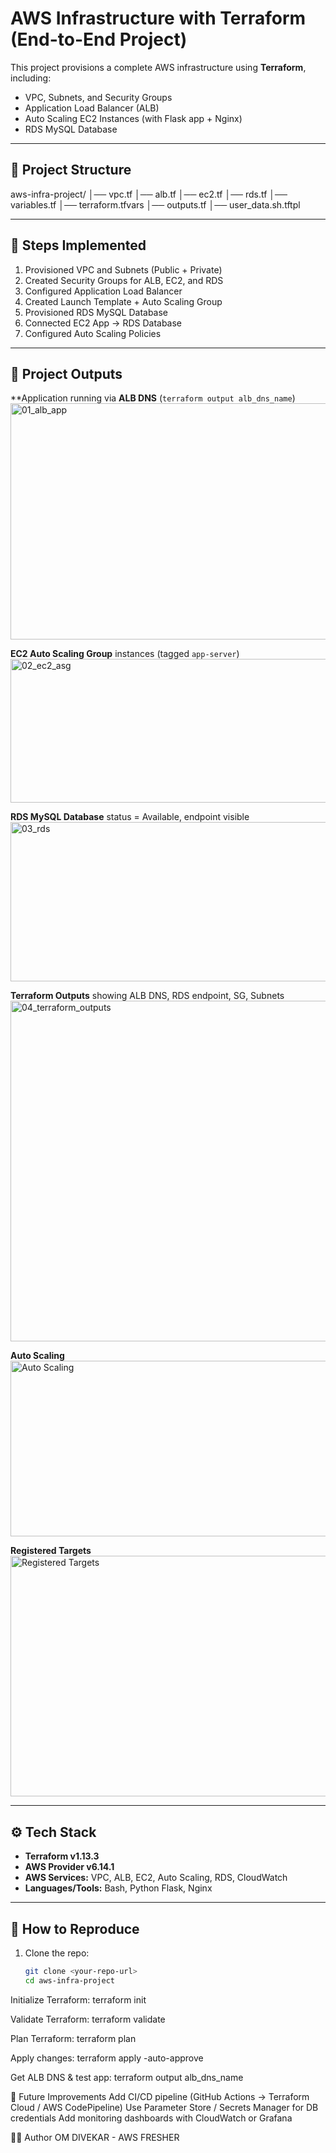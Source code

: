 # AWS Infrastructure with Terraform (End-to-End Project)

This project provisions a complete AWS infrastructure using **Terraform**, including:
- VPC, Subnets, and Security Groups
- Application Load Balancer (ALB)
- Auto Scaling EC2 Instances (with Flask app + Nginx)
- RDS MySQL Database


---

## 📂 Project Structure
aws-infra-project/
│── vpc.tf
│── alb.tf
│── ec2.tf
│── rds.tf
│── variables.tf
│── terraform.tfvars
│── outputs.tf
│── user_data.sh.tftpl

---

## 🚀 Steps Implemented

1. Provisioned VPC and Subnets (Public + Private)
2. Created Security Groups for ALB, EC2, and RDS
3. Configured Application Load Balancer
4. Created Launch Template + Auto Scaling Group
5. Provisioned RDS MySQL Database
6. Connected EC2 App → RDS Database
7. Configured Auto Scaling Policies 
---

## 📸 Project Outputs
**Application running via **ALB DNS** (`terraform output alb_dns_name`) 
<img width="1521" height="378" alt="01_alb_app" src="https://github.com/user-attachments/assets/084cd3e7-8e23-4385-8a0e-1e5502c8fe5c" />

**EC2 Auto Scaling Group** instances (tagged `app-server`)
<img width="1564" height="230" alt="02_ec2_asg" src="https://github.com/user-attachments/assets/e67352d0-77ee-4576-88ff-5d4cdbe31a0b" />

**RDS MySQL Database** status = Available, endpoint visible 
<img width="1525" height="255" alt="03_rds" src="https://github.com/user-attachments/assets/ba098fdb-6db4-48b8-9ddc-ead13c7c4739" />

**Terraform Outputs** showing ALB DNS, RDS endpoint, SG, Subnets 
<img width="1231" height="545" alt="04_terraform_outputs" src="https://github.com/user-attachments/assets/5e614191-fe9a-47f4-8764-e97516e504fd" />

**Auto Scaling** 
<img width="1545" height="281" alt="Auto Scaling" src="https://github.com/user-attachments/assets/8a207171-6a14-4cf6-8e9e-586ca5d9a8b6" />

**Registered Targets**
<img width="1540" height="385" alt="Registered Targets" src="https://github.com/user-attachments/assets/f6cf92a6-cf68-40e9-980f-bb62b7404654" />



---

## ⚙️ Tech Stack
- **Terraform v1.13.3**
- **AWS Provider v6.14.1**
- **AWS Services:** VPC, ALB, EC2, Auto Scaling, RDS, CloudWatch
- **Languages/Tools:** Bash, Python Flask, Nginx

---

## 📖 How to Reproduce

1. Clone the repo:
   ```bash
   git clone <your-repo-url>
   cd aws-infra-project
Initialize Terraform:
terraform init

Validate Terraform:
terraform validate

Plan Terraform:
terraform plan

Apply changes:
terraform apply -auto-approve

Get ALB DNS & test app:
terraform output alb_dns_name

📌 Future Improvements
Add CI/CD pipeline (GitHub Actions → Terraform Cloud / AWS CodePipeline)
Use Parameter Store / Secrets Manager for DB credentials
Add monitoring dashboards with CloudWatch or Grafana

👨‍💻 Author
OM DIVEKAR - AWS FRESHER

